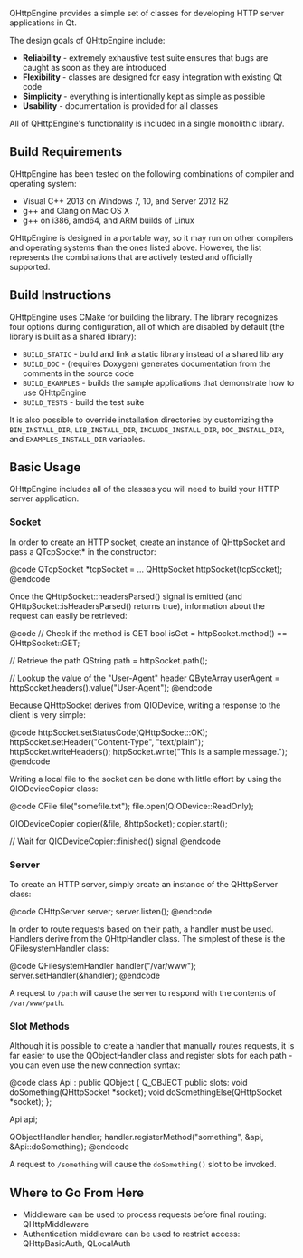 QHttpEngine provides a simple set of classes for developing HTTP server applications in Qt.

The design goals of QHttpEngine include:

- **Reliability** - extremely exhaustive test suite ensures that bugs are caught as soon as they are introduced
- **Flexibility** - classes are designed for easy integration with existing Qt code
- **Simplicity** - everything is intentionally kept as simple as possible
- **Usability** - documentation is provided for all classes

All of QHttpEngine's functionality is included in a single monolithic library.

## Build Requirements

QHttpEngine has been tested on the following combinations of compiler and operating system:

- Visual C++ 2013 on Windows 7, 10, and Server 2012 R2
- g++ and Clang on Mac OS X
- g++ on i386, amd64, and ARM builds of Linux

QHttpEngine is designed in a portable way, so it may run on other compilers and operating systems than the ones listed above. However, the list represents the combinations that are actively tested and officially supported.

## Build Instructions

QHttpEngine uses CMake for building the library. The library recognizes four options during configuration, all of which are disabled by default (the library is built as a shared library):

- `BUILD_STATIC` - build and link a static library instead of a shared library
- `BUILD_DOC` - (requires Doxygen) generates documentation from the comments in the source code
- `BUILD_EXAMPLES` - builds the sample applications that demonstrate how to use QHttpEngine
- `BUILD_TESTS` - build the test suite

It is also possible to override installation directories by customizing the `BIN_INSTALL_DIR`, `LIB_INSTALL_DIR`, `INCLUDE_INSTALL_DIR`, `DOC_INSTALL_DIR`, and `EXAMPLES_INSTALL_DIR` variables.

## Basic Usage

QHttpEngine includes all of the classes you will need to build your HTTP server application.

### Socket

In order to create an HTTP socket, create an instance of QHttpSocket and pass a QTcpSocket* in the constructor:

@code
QTcpSocket *tcpSocket = ...
QHttpSocket httpSocket(tcpSocket);
@endcode

Once the QHttpSocket::headersParsed() signal is emitted (and QHttpSocket::isHeadersParsed() returns true), information about the request can easily be retrieved:

@code
// Check if the method is GET
bool isGet = httpSocket.method() == QHttpSocket::GET;

// Retrieve the path
QString path = httpSocket.path();

// Lookup the value of the "User-Agent" header
QByteArray userAgent = httpSocket.headers().value("User-Agent");
@endcode

Because QHttpSocket derives from QIODevice, writing a response to the client is very simple:

@code
httpSocket.setStatusCode(QHttpSocket::OK);
httpSocket.setHeader("Content-Type", "text/plain");
httpSocket.writeHeaders();
httpSocket.write("This is a sample message.");
@endcode

Writing a local file to the socket can be done with little effort by using the QIODeviceCopier class:

@code
QFile file("somefile.txt");
file.open(QIODevice::ReadOnly);

QIODeviceCopier copier(&file, &httpSocket);
copier.start();

// Wait for QIODeviceCopier::finished() signal
@endcode

### Server

To create an HTTP server, simply create an instance of the QHttpServer class:

@code
QHttpServer server;
server.listen();
@endcode

In order to route requests based on their path, a handler must be used. Handlers derive from the QHttpHandler class. The simplest of these is the QFilesystemHandler class:

@code
QFilesystemHandler handler("/var/www");
server.setHandler(&handler);
@endcode

A request to `/path` will cause the server to respond with the contents of `/var/www/path`.

### Slot Methods

Although it is possible to create a handler that manually routes requests, it is far easier to use the QObjectHandler class and register slots for each path - you can even use the new connection syntax:

@code
class Api : public QObject
{
    Q_OBJECT
public slots:
    void doSomething(QHttpSocket *socket);
    void doSomethingElse(QHttpSocket *socket);
};

Api api;

QObjectHandler handler;
handler.registerMethod("something", &api, &Api::doSomething);
@endcode

A request to `/something` will cause the `doSomething()` slot to be invoked.

## Where to Go From Here

- Middleware can be used to process requests before final routing: QHttpMiddleware
- Authentication middleware can be used to restrict access: QHttpBasicAuth, QLocalAuth
